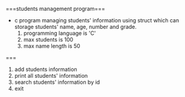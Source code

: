 ===students management program===
- c program managing students' information using struct which can storage students' name, age, number and grade.
  1. programming language is 'C'
  2. max students is 100
  3. max name length is 50

===
  1. add students information
  2. print all students' information
  3. search students' information by id
  4. exit
